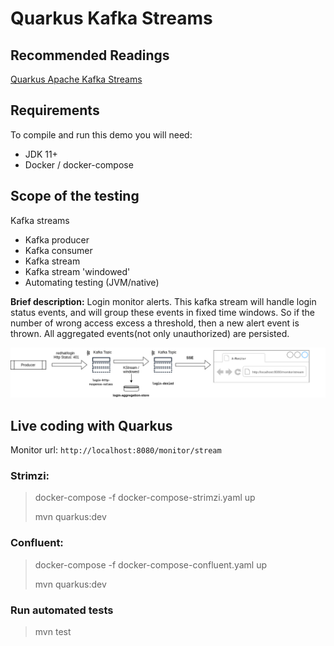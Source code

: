 # Quarkus Kafka Streams

## Recommended Readings

[Quarkus Apache Kafka Streams](https://quarkus.io/guides/kafka-streams)

## Requirements

To compile and run this demo you will need:

- JDK 11+
- Docker / docker-compose

## Scope of the testing

Kafka streams 
* Kafka producer
* Kafka consumer
* Kafka stream
* Kafka stream 'windowed'
* Automating testing (JVM/native)

**Brief description:** Login monitor alerts. This kafka stream will handle login status events, and will group these events in fixed time windows. 
So if the number of wrong access excess a threshold, then a new alert event is thrown. All aggregated events(not only unauthorized) are persisted.   

![Architecture Diagram](docs/LoginMonitor.png)

## Live coding with Quarkus

Monitor url: `http://localhost:8080/monitor/stream`

### Strimzi:

> docker-compose -f docker-compose-strimzi.yaml up
>
> mvn quarkus:dev

### Confluent:
> docker-compose -f docker-compose-confluent.yaml up
>
> mvn quarkus:dev

### Run automated tests
> mvn test
